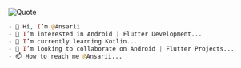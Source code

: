 ![Quote](https://github-readme-quotes.herokuapp.com/quote?theme=slateorange&animation=grow_out_in&layout=zues&font=Redressed)

```php
- 👋 Hi, I’m @Ansarii
- 👀 I’m interested in Android | Flutter Development...
- 🌱 I’m currently learning Kotlin...
- 💞️ I’m looking to collaborate on Android | Flutter Projects...
- 📫 How to reach me @Ansarii...

